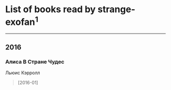 # List of books read by strange-exofan<sup>1</sup>
---

## 2016

### Алиса В Стране Чудес
Льюис Кэрролл
> [2016-01] 



